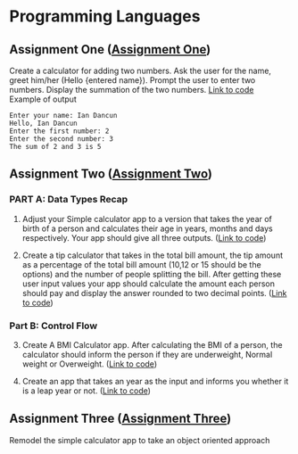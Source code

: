 # Programming Languages

## Assignment One ([Assignment One](./Assignment-One/calculator.py))
Create a calculator for adding two numbers. Ask the user for the name, greet him/her (Hello {entered name}). Prompt the user to enter two numbers. Display the summation of the two numbers. [Link to code](./Assignment-One/calculator.py)\
Example of output
```
Enter your name: Ian Dancun
Hello, Ian Dancun
Enter the first number: 2
Enter the second number: 3
The sum of 2 and 3 is 5
```

## Assignment Two ([Assignment Two](./Assignment-Two/))

### PART A: Data Types Recap
1. Adjust your Simple calculator app to a version that takes the year of birth of a person and
calculates their age in years, months and days respectively. Your app should give all three
outputs. ([Link to code](./Assignment-Two/age_calculator.py))

2. Create a tip calculator that takes in the total bill amount, the tip amount as a percentage of
the total bill amount (10,12 or 15 should be the options) and the number of people
splitting the bill. After getting these user input values your app should calculate the
amount each person should pay and display the answer rounded to two decimal points. ([Link to code](./Assignment-Two/tip_calculator.py))

### Part B: Control Flow
3. Create A BMI Calculator app. After calculating the BMI of a person, the calculator should
inform the person if they are underweight, Normal weight or Overweight. ([Link to code](./Assignment-Two/bmi_calculator.py))

4. Create an app that takes an year as the input and informs you whether it is a leap year or
not. ([Link to code](./Assignment-Two/leap_year.py))

## Assignment Three ([Assignment Three](./Assignment-Three/))
Remodel the simple calculator app to take an object oriented approach
